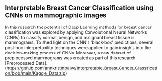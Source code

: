 ## Interpretable Breast Cancer Classification using CNNs on mammographic images

In this research the potential of Deep Learning methods for breast cancer classification was explored by applying Convolutional Neural Networks (CNNs) to classify normal, benign, and malignant breast tissue in mammograms. To shed light on the CNN's 'black-box' predictions, several post-hoc interpretability techniques were applied to gain insights into the decision-making process of CNNs. Moreover, a new dataset of preprocessed mammograms was created as part of this research [Preprocessed Data].(https://github.com/annkristinbalve/Interpretable_Breast_Cancer_Classification/blob/main/Kaggle_Data.zip)
